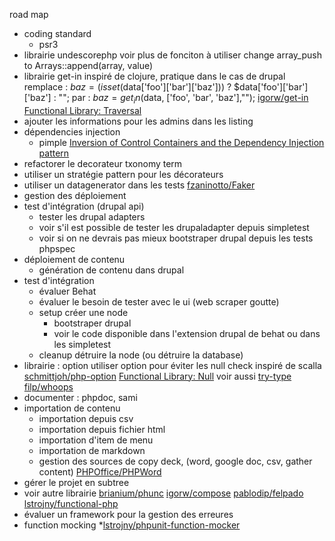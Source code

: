 road map
- coding standard
  * psr3
- librairie undescorephp
    voir plus de fonciton à utiliser
    change array_push to Arrays::append(array, value)
-  librairie get-in
    inspiré de clojure, pratique dans le cas de drupal
    remplace : $baz = (isset($data['foo']['bar']['baz'])) ? $data['foo']['bar']['baz'] : "";
    par :      $baz = get_in($data, ['foo', 'bar', 'baz'],"");
    [igorw/get-in](https://github.com/igorw/get-in)
    [Functional Library: Traversal](https://igor.io/2014/01/08/functional-library-traversal.html)
- ajouter les informations pour les admins dans les listing
- dépendencies injection
  * pimple
  [Inversion of Control Containers and the Dependency Injection pattern](http://martinfowler.com/articles/injection.html)
- refactorer le decorateur txonomy term
- utiliser un stratégie pattern pour les décorateurs
- utiliser un datagenerator dans les tests
  [fzaninotto/Faker](https://github.com/fzaninotto/Faker)
- gestion des déploiement
- test d'intégration (drupal api)
  * tester les drupal adapters
  * voir s'il est possible de tester les drupaladapter depuis simpletest
  * voir si on ne devrais pas mieux bootstraper drupal depuis les tests phpspec
- déploiement de contenu
  * génération de contenu dans drupal
- test d'intégration 
  * évaluer Behat
  * évaluer le besoin de tester avec le ui (web scraper goutte)
  * setup créer une node
    - bootstraper drupal
    - voir le code disponible dans l'extension drupal de behat ou dans les simpletest
  * cleanup détruire la node (ou détruire la database)
- librairie : option 
    utiliser option pour éviter les null check
    inspiré de scalla
    [schmittjoh/php-option](https://github.com/schmittjoh/php-option)
    [Functional Library: Null](https://igor.io/2014/01/10/functional-library-null.html)
    voir aussi [try-type](https://github.com/asm89/php-try)
[filp/whoops](https://github.com/filp/whoops)
- documenter : phpdoc, sami
- importation de contenu
  * importation depuis csv
  * importation depuis fichier html
  * importation d'item de menu
  * importation de markdown
  * gestion des sources de copy deck, (word, google doc, csv, gather content)
  [PHPOffice/PHPWord](https://github.com/PHPOffice/PHPWord)
- gérer le projet en subtree
- voir autre librairie
  [brianium/phunc](https://github.com/brianium/phunc)
  [igorw/compose](https://github.com/igorw/compose)
  [pablodip/felpado](https://github.com/pablodip/felpado)
  [lstrojny/functional-php](https://github.com/lstrojny/functional-php)
- évaluer un framework pour la gestion des erreures
- function mocking
  *[lstrojny/phpunit-function-mocker](https://github.com/lstrojny/phpunit-function-mocker)
